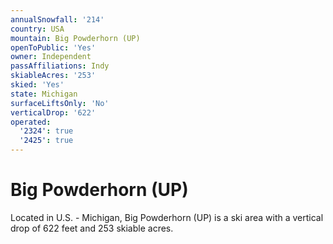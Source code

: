 ```yaml
---
annualSnowfall: '214'
country: USA
mountain: Big Powderhorn (UP)
openToPublic: 'Yes'
owner: Independent
passAffiliations: Indy
skiableAcres: '253'
skied: 'Yes'
state: Michigan
surfaceLiftsOnly: 'No'
verticalDrop: '622'
operated:
  '2324': true
  '2425': true
---
```



# Big Powderhorn (UP)

Located in U.S. - Michigan, Big Powderhorn (UP) is a ski area with a vertical drop of 622 feet and 253 skiable acres.
